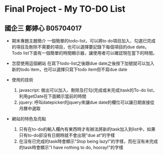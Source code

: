 # Final Project - My TO-DO List
## 國企三 鄭婷心 B05704017

* 期末專題主題簡介
一個簡單的todo-list，可以將to do項目加入、勾選已完成的項目及刪除不需要的項目，也可以選擇要記錄下每個項目的due date。Todo list下面有一個簡單的時間顯示器，讓使用者可以確認現在當下的時間。

* 怎麼使用這個網站
在寫下todo-list之後跟due date之後按下加號就可以加入新的todo item，也可以選擇只寫下todo item但不寫due date

* 使用的技術
	1. javascript: 做出可以加入、刪除及打勾(完成或未完成)task的To-do list，利用getDate在下面顯示當前的時間
	2. jquery: 呼叫datepicker的jquery來讓due date的欄位可以讓日期直接從月曆中選取

* 網站的特色及亮點
	1. 只有在to-do的輸入欄內有東西時才有辦法將新的task加入到list中，如果只有to-do卻沒有日期時就不會出現"due at“的字樣
	2. 在沒有已完成的task時會顯示"Stop being lazy!"的字樣，而在沒有未完成的task時會顯示"I have nothing to do, hooray!"的字樣